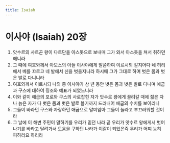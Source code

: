 ```yaml
---
title: Isaiah
---
```


# 이사야 (Isaiah) 20장
1. 앗수르의 사르곤 왕이 다르단을 아스돗으로 보내매 그가 와서 아스돗을 쳐서 취하던 해니라
1. 그 때에 여호와께서 아모스의 아들 이사야에게 말씀하여 이르시되 갈지어다 네 허리에서 베를 끄르고 네 발에서 신을 벗을지니라 하시매 그가 그대로 하여 벗은 몸과 벗은 발로 다니니라
1. 여호와께서 이르시되 나의 종 이사야가 삼 년 동안 벗은 몸과 벗은 발로 다니며 애굽과 구스에 대하여 징조와 예표가 되었느니라
1. 이와 같이 애굽의 포로와 구스의 사로잡힌 자가 앗수르 왕에게 끌려갈 때에 젊은 자나 늙은 자가 다 벗은 몸과 벗은 발로 볼기까지 드러내어 애굽의 수치를 보이리니
1. 그들이 바라던 구스와 자랑하던 애굽으로 말미암아 그들이 놀라고 부끄러워할 것이라
1. 그 날에 이 해변 주민이 말하기를 우리가 믿던 나라 곧 우리가 앗수르 왕에게서 벗어나기를 바라고 달려가서 도움을 구하던 나라가 이같이 되었은즉 우리가 어찌 능히 피하리요 하리라